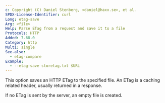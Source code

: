 ```yaml
---
c: Copyright (C) Daniel Stenberg, <daniel@haxx.se>, et al.
SPDX-License-Identifier: curl
Long: etag-save
Arg: <file>
Help: Parse ETag from a request and save it to a file
Protocols: HTTP
Added: 7.68.0
Category: http
Multi: single
See-also:
  - etag-compare
Example:
  - --etag-save storetag.txt $URL
---
```


This option saves an HTTP ETag to the specified file. An ETag is a
caching related header, usually returned in a response.

If no ETag is sent by the server, an empty file is created.
